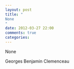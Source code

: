 ```yaml
---
layout: post
title: "
None
"
date: 2012-03-27 22:00
comments: true
categories: 
---
```


None


Georges Benjamin Clemenceau

